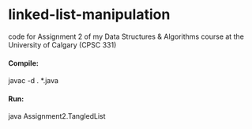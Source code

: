 # linked-list-manipulation
code for Assignment 2 of my Data Structures &amp; Algorithms course at the University of Calgary (CPSC 331)

#### Compile:
javac -d . *.java

#### Run:
java Assignment2.TangledList
